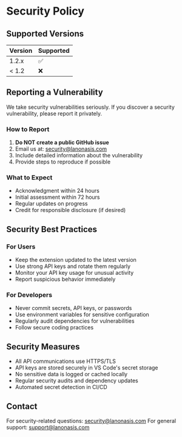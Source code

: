 # Security Policy

## Supported Versions

| Version | Supported          |
| ------- | ------------------ |
| 1.2.x   | :white_check_mark: |
| < 1.2   | :x:                |

## Reporting a Vulnerability

We take security vulnerabilities seriously. If you discover a security vulnerability, please report it privately.

### How to Report

1. **Do NOT create a public GitHub issue**
2. Email us at: security@lanonasis.com
3. Include detailed information about the vulnerability
4. Provide steps to reproduce if possible

### What to Expect

- Acknowledgment within 24 hours
- Initial assessment within 72 hours  
- Regular updates on progress
- Credit for responsible disclosure (if desired)

## Security Best Practices

### For Users
- Keep the extension updated to the latest version
- Use strong API keys and rotate them regularly
- Monitor your API key usage for unusual activity
- Report suspicious behavior immediately

### For Developers
- Never commit secrets, API keys, or passwords
- Use environment variables for sensitive configuration
- Regularly audit dependencies for vulnerabilities
- Follow secure coding practices

## Security Measures

- All API communications use HTTPS/TLS
- API keys are stored securely in VS Code's secret storage
- No sensitive data is logged or cached locally
- Regular security audits and dependency updates
- Automated secret detection in CI/CD

## Contact

For security-related questions: security@lanonasis.com
For general support: support@lanonasis.com
